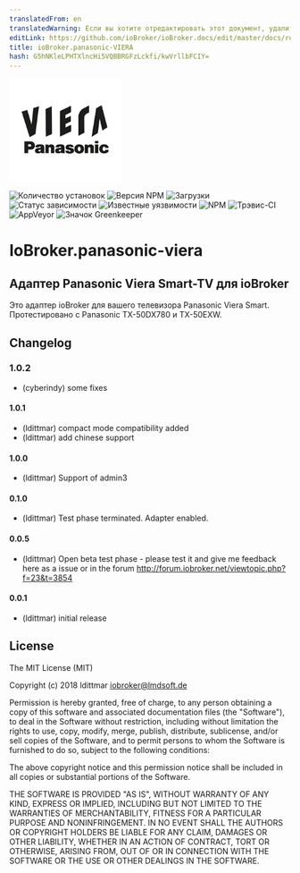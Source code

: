 ```yaml
---
translatedFrom: en
translatedWarning: Если вы хотите отредактировать этот документ, удалите поле «translationFrom», в противном случае этот документ будет снова автоматически переведен
editLink: https://github.com/ioBroker/ioBroker.docs/edit/master/docs/ru/adapterref/iobroker.panasonic-viera/README.md
title: ioBroker.panasonic-VIERA
hash: G5hNKleLPHTXlncHi5VQBBRGFzLckfi/kwVrllbFCIY=
---
```

![логотип](../../../en/adapterref/iobroker.panasonic-viera/admin/panasonic-viera.png)

![Количество установок](http://iobroker.live/badges/panasonic-viera-stable.svg)
![Версия NPM](http://img.shields.io/npm/v/iobroker.panasonic-viera.svg)
![Загрузки](https://img.shields.io/npm/dm/iobroker.panasonic-viera.svg)
![Статус зависимости](https://img.shields.io/david/iobroker-community-adapters/iobroker.panasonic-viera.svg)
![Известные уязвимости](https://snyk.io/test/github/iobroker-community-adapters/ioBroker.panasonic-viera/badge.svg)
![NPM](https://nodei.co/npm/iobroker.panasonic-viera.png?downloads=true)
![Трэвис-CI](http://img.shields.io/travis/iobroker-community-adapters/ioBroker.panasonic-viera/master.svg)
![AppVeyor](https://ci.appveyor.com/api/projects/status/github/iobroker-community-adapters/ioBroker.panasonic-viera?branch=master&svg=true)
![Значок Greenkeeper](https://badges.greenkeeper.io/iobroker-community-adapters/ioBroker.panasonic-viera.svg)

# IoBroker.panasonic-viera
## Адаптер Panasonic Viera Smart-TV для ioBroker
Это адаптер ioBroker для вашего телевизора Panasonic Viera Smart. Протестировано с Panasonic TX-50DX780 и TX-50EXW.

## Changelog

### 1.0.2
* (cyberindy) some fixes

#### 1.0.1
* (ldittmar) compact mode compatibility added
* (ldittmar) add chinese support

#### 1.0.0
* (ldittmar) Support of admin3

#### 0.1.0
* (ldittmar) Test phase terminated. Adapter enabled.

#### 0.0.5
* (ldittmar) Open beta test phase - please test it and give me feedback here as a issue or in the forum http://forum.iobroker.net/viewtopic.php?f=23&t=3854

#### 0.0.1
* (ldittmar) initial release

## License
The MIT License (MIT)

Copyright (c) 2018 ldittmar <iobroker@lmdsoft.de>

Permission is hereby granted, free of charge, to any person obtaining a copy
of this software and associated documentation files (the "Software"), to deal
in the Software without restriction, including without limitation the rights
to use, copy, modify, merge, publish, distribute, sublicense, and/or sell
copies of the Software, and to permit persons to whom the Software is
furnished to do so, subject to the following conditions:

The above copyright notice and this permission notice shall be included in
all copies or substantial portions of the Software.

THE SOFTWARE IS PROVIDED "AS IS", WITHOUT WARRANTY OF ANY KIND, EXPRESS OR
IMPLIED, INCLUDING BUT NOT LIMITED TO THE WARRANTIES OF MERCHANTABILITY,
FITNESS FOR A PARTICULAR PURPOSE AND NONINFRINGEMENT. IN NO EVENT SHALL THE
AUTHORS OR COPYRIGHT HOLDERS BE LIABLE FOR ANY CLAIM, DAMAGES OR OTHER
LIABILITY, WHETHER IN AN ACTION OF CONTRACT, TORT OR OTHERWISE, ARISING FROM,
OUT OF OR IN CONNECTION WITH THE SOFTWARE OR THE USE OR OTHER DEALINGS IN
THE SOFTWARE.